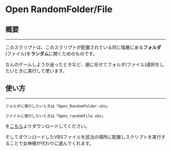 # Open RandomFolder/File
## 概要
---
このスクリプトは、このスクリプトが配置されている同じ階層にある**フォルダ**(ファイル)を**ランダム**に開くためのものです。

なんのゲームしようか迷ったときなど、運に任せてフォルダ(ファイル)選択をしたいときに実行して使います。

## 使い方
---
`フォルダに実行したいときは「Open_RandomFolder.vbs」`

`ファイルに実行したいときは「Open_randomFile.vbs」`

を[こちら](https://github.com/N-Kazu/Deep-Cave/releases)よりダウンロードしてください。

そしてダウンロードしたVBSファイルを該当の場所に配置しスクリプトを実行することで女神様が代わりに選んでくれます。